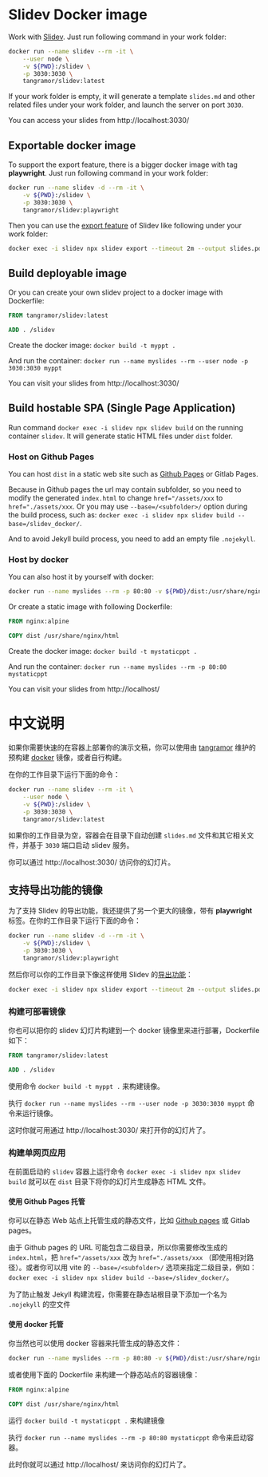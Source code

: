 # Slidev Docker image

Work with [Slidev](https://sli.dev/). Just run following command in your work folder:

```bash
docker run --name slidev --rm -it \
    --user node \
    -v ${PWD}:/slidev \
    -p 3030:3030 \
    tangramor/slidev:latest
```

If your work folder is empty, it will generate a template `slides.md` and other related files under your work folder, and launch the server on port `3030`. 

You can access your slides from http://localhost:3030/


## Exportable docker image

To support the export feature, there is a bigger docker image with tag **playwright**. Just run following command in your work folder:

```bash
docker run --name slidev -d --rm -it \
    -v ${PWD}:/slidev \
    -p 3030:3030 \
    tangramor/slidev:playwright
```

Then you can use the [export feature](https://sli.dev/guide/exporting) of Slidev like following under your work folder:

```bash
docker exec -i slidev npx slidev export --timeout 2m --output slides.pdf
```


## Build deployable image

Or you can create your own slidev project to a docker image with Dockerfile:

```Dockerfile
FROM tangramor/slidev:latest

ADD . /slidev

```

Create the docker image: `docker build -t myppt .`

And run the container: `docker run --name myslides --rm --user node -p 3030:3030 myppt`

You can visit your slides from http://localhost:3030/


## Build hostable SPA (Single Page Application)

Run command `docker exec -i slidev npx slidev build` on the running container `slidev`. It will generate static HTML files under `dist` folder.

### Host on Github Pages

You can host `dist` in a static web site such as [Github Pages](https://tangramor.github.io/slidev_docker/) or Gitlab Pages. 

Because in Github pages the url may contain subfolder, so you need to modify the generated `index.html` to change `href="/assets/xxx` to `href="./assets/xxx`. Or you may use `--base=/<subfolder>/` option during the build process, such as: `docker exec -i slidev npx slidev build --base=/slidev_docker/`.

And to avoid Jekyll build process, you need to add an empty file `.nojekyll`.


### Host by docker

You can also host it by yourself with docker:

```bash
docker run --name myslides --rm -p 80:80 -v ${PWD}/dist:/usr/share/nginx/html nginx:alpine
```

Or create a static image with following Dockerfile:

```Dockerfile
FROM nginx:alpine

COPY dist /usr/share/nginx/html

```

Create the docker image: `docker build -t mystaticppt .`

And run the container: `docker run --name myslides --rm -p 80:80 mystaticppt`

You can visit your slides from http://localhost/



# 中文说明


如果你需要快速的在容器上部署你的演示文稿，你可以使用由 [tangramor](https://github.com/tangramor) 维护的预构建 [docker](https://hub.docker.com/r/tangramor/slidev) 镜像，或者自行构建。

在你的工作目录下运行下面的命令：

```bash
docker run --name slidev --rm -it \
    --user node \
    -v ${PWD}:/slidev \
    -p 3030:3030 \
    tangramor/slidev:latest
```

如果你的工作目录为空，容器会在目录下自动创建 `slides.md` 文件和其它相关文件，并基于 `3030` 端口启动 slidev 服务。

你可以通过 http://localhost:3030/ 访问你的幻灯片。



## 支持导出功能的镜像

为了支持 Slidev 的导出功能，我还提供了另一个更大的镜像，带有 **playwright** 标签。在你的工作目录下运行下面的命令：

```bash
docker run --name slidev -d --rm -it \
    -v ${PWD}:/slidev \
    -p 3030:3030 \
    tangramor/slidev:playwright
```

然后你可以你的工作目录下像这样使用 Slidev 的[导出功能](https://sli.dev/guide/exporting)：

```bash
docker exec -i slidev npx slidev export --timeout 2m --output slides.pdf
```



### 构建可部署镜像

你也可以把你的 slidev 幻灯片构建到一个 docker 镜像里来进行部署，Dockerfile 如下：

```Dockerfile
FROM tangramor/slidev:latest

ADD . /slidev

```

使用命令 `docker build -t myppt .` 来构建镜像。

执行 `docker run --name myslides --rm --user node -p 3030:3030 myppt` 命令来运行镜像。

这时你就可用通过 http://localhost:3030/ 来打开你的幻灯片了。


### 构建单网页应用

在前面启动的 `slidev` 容器上运行命令 `docker exec -i slidev npx slidev build` 就可以在 `dist` 目录下将你的幻灯片生成静态 HTML 文件。


#### 使用 Github Pages 托管

你可以在静态 Web 站点上托管生成的静态文件，比如 [Github pages](https://tangramor.github.io/slidev_docker/) 或 Gitlab pages。

由于 Github pages 的 URL 可能包含二级目录，所以你需要修改生成的 `index.html`，把 `href="/assets/xxx` 改为 `href="./assets/xxx` （即使用相对路径）。或者你可以用 vite 的 `--base=/<subfolder>/` 选项来指定二级目录，例如： `docker exec -i slidev npx slidev build --base=/slidev_docker/`。

为了防止触发 Jekyll 构建流程，你需要在静态站根目录下添加一个名为 `.nojekyll` 的空文件


#### 使用 docker 托管

你当然也可以使用 docker 容器来托管生成的静态文件：

```bash
docker run --name myslides --rm -p 80:80 -v ${PWD}/dist:/usr/share/nginx/html nginx:alpine
```

或者使用下面的 Dockerfile 来构建一个静态站点的容器镜像：

```Dockerfile
FROM nginx:alpine

COPY dist /usr/share/nginx/html

```

运行 `docker build -t mystaticppt .` 来构建镜像

执行 `docker run --name myslides --rm -p 80:80 mystaticppt` 命令来启动容器。

此时你就可以通过 http://localhost/ 来访问你的幻灯片了。

